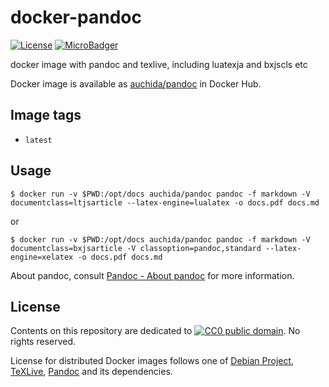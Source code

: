 # docker-pandoc

[![License](https://img.shields.io/github/license/uchida/docker-pandoc.svg?maxAge=2592000)](https://tldrlegal.com/license/creative-commons-cc0-1.0-universal)
[![MicroBadger](https://images.microbadger.com/badges/image/auchida/pandoc.svg)](http://microbadger.com/images/auchida/pandoc)

docker image with pandoc and texlive, including luatexja and bxjscls etc

Docker image is available as [auchida/pandoc](https://hub.docker.com/r/auchida/pandoc/) in Docker Hub.

## Image tags

- `latest`

## Usage

```console
$ docker run -v $PWD:/opt/docs auchida/pandoc pandoc -f markdown -V documentclass=ltjsarticle --latex-engine=lualatex -o docs.pdf docs.md
```

or

```console
$ docker run -v $PWD:/opt/docs auchida/pandoc pandoc -f markdown -V documentclass=bxjsarticle -V classoption=pandoc,standard --latex-engine=xelatex -o docs.pdf docs.md
```

About pandoc, consult [Pandoc - About pandoc](http://pandoc.org/) for more information.

## License

Contents on this repository are dedicated to [![CC0 public domain](http://i.creativecommons.org/p/zero/1.0/80x15.png "CC0 public domain")](https://creativecommons.org/publicdomain/zero/1.0/).
No rights reserved.

License for distributed Docker images follows one of [Debian Project](https://www.debian.org/legal/licenses/), [TeXLive](https://www.tug.org/texlive/copying.html),
[Pandoc](https://github.com/jgm/pandoc/blob/master/COPYING.md) and its dependencies.
